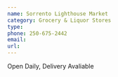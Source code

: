 ```yaml
---
name: Sorrento Lighthouse Market
category: Grocery & Liquor Stores
type: 
phone: 250-675-2442
email: 
url: 
---
```


Open Daily, Delivery Avaliable